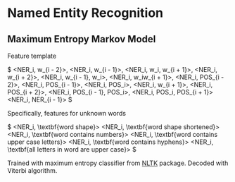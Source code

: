 # Named Entity Recognition 

## Maximum Entropy Markov Model
Feature template 

$
<NER_i, w_{i - 2}>, <NER_i, w_{i - 1}>, <NER_i, w_i, w_{i + 1}>, <NER_i, w_{i + 2}>, <NER_i, w_{i - 1}, w_i>, <NER_i, w_iw_{i + 1}>, <NER_i, POS_{i - 2}>, <NER_i, POS_{i - 1}>, <NER_i, POS_i>, <NER_i, w_{i + 1}>, <NER_i, POS_{i + 2}>, <NER_i, POS_{i - 1}, POS_i>, <NER_i, POS_i, POS_{i + 1}> <NER_i, NER_{i - 1}>
$

Specifically, features for unknown words

$
<NER_i, \textbf{word shape}> <NER_i, \textbf{word shape shortened}> <NER_i, \textbf{word contains numbers}> <NER_i, \textbf{word contains upper case letters}> <NER_i, \textbf{word contains hyphens}> <NER_i, \textbf{all letters in word are upper case}>
$

Trained with maximum entropy classifier from [NLTK](https://github.com/nltk/nltk) package. Decoded with Viterbi algorithm.